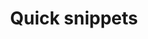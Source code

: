 ---
title: Quick snippets
image: quick-snippets.jpg
description: Short posts getting straight to the point of how to do something.
---